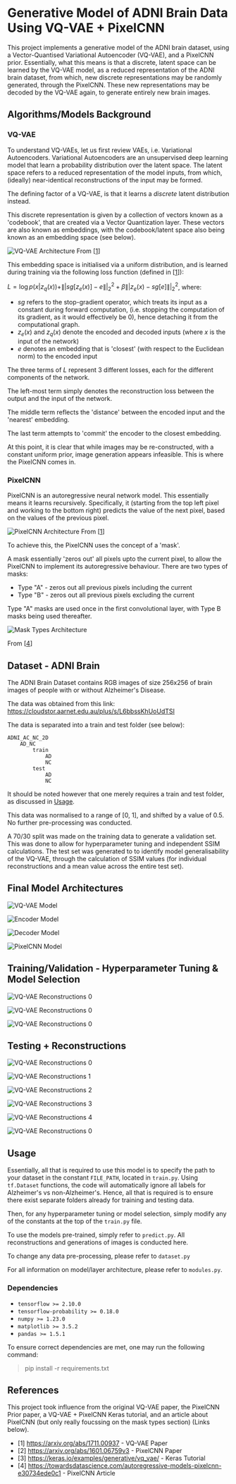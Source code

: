 # Generative Model of ADNI Brain Data Using VQ-VAE + PixelCNN

This project implements a generative model of the ADNI brain dataset, using a Vector-Quantised 
Variational Autoencoder (VQ-VAE), and a PixelCNN prior. Essentially, what this means is that a 
discrete, latent space can be learned by the VQ-VAE model, as a reduced representation of the ADNI 
brain dataset, from which, new discrete representations may be randomly generated, through the 
PixelCNN. These new representations may be decoded by the VQ-VAE again, to generate entirely new 
brain images.

## Algorithms/Models Background

### VQ-VAE

To understand VQ-VAEs, let us first review VAEs, i.e. Variational Autoencoders. Variational 
Autoencoders are an unsupervised deep learning model that learn a probability distribution over the 
latent space. The latent space refers to a reduced representation of the model inputs, from 
which, (ideally) near-identical reconstructions of the input may be formed.

The defining factor of a VQ-VAE, is that it learns a *discrete* latent distribution 
instead.

This discrete representation is given by a collection of vectors known as a 'codebook', that 
are created via a Vector Quantization layer. These vectors are also known as embeddings, with 
the codebook/latent space also being known as an embedding space (see below).

![VQ-VAE Architecture](ReducedResults/VQVAEArchitecture.PNG)
From [[1](#references)]

This embedding space is initialised via a uniform distribution, and is learned during training 
via the following loss function (defined in [[1](#references)]):

$L = \log p(x|z_q(x)) + \||sg[z_e(x)] - e\||_2^2+\beta\||z_e(x)-sg[e]\||_2^2$, where:

- $sg$ refers to the stop-gradient operator, which treats its input as a constant during forward 
  computation, (i.e. stopping the computation of its gradient, as it would effectively be 0), 
  hence detaching it from the computational graph.
- $z_e(x)$ and $z_q(x)$ denote the encoded and decoded inputs (where $x$ is the input of the 
  network)
- $e$ denotes an embedding that is 'closest' (with respect to the Euclidean norm) to the encoded 
  input

The three terms of $L$ represent $3$ different losses, each for the different components of the 
network.

The left-most term simply denotes the reconstruction loss between the output and the input of 
the network.

The middle term reflects the 'distance' between the encoded input and the 'nearest' embedding.

The last term attempts to 'commit' the encoder to the closest embedding.

At this point, it is clear that while images may be re-constructed, with a constant uniform 
prior, image generation appears infeasible. This is where the PixelCNN comes in.

### PixelCNN
PixelCNN is an autoregressive neural network model. This essentially means it learns recursively.
Specifically, it (starting from the top left pixel and working to the bottom right) predicts the 
value of the next pixel, based on the values of the previous pixel.

![PixelCNN Architecture](ReducedResults/PixelCNNArchitecture.PNG)
From [[1](#references)]

To achieve this, the PixelCNN uses the concept of a 'mask'.

A mask essentially 'zeros out' all pixels upto the current pixel, to allow the PixelCNN to 
implement its autoregressive behaviour. There are two types of masks:

- Type "A" - zeros out all previous pixels including the current
- Type "B" - zeros out all previous pixels excluding the current

Type "A" masks are used once in the first convolutional layer, with Type B masks being used 
thereafter.

![Mask Types Architecture](ReducedResults/maskTypes.png)

From [[4](#references)]

## Dataset - ADNI Brain

The ADNI Brain Dataset contains RGB images of size 256x256 of brain images of people with or 
without Alzheimer's Disease.

The data was obtained from this link: https://cloudstor.aarnet.edu.au/plus/s/L6bbssKhUoUdTSI

The data is separated into a train and test folder (see below):

```
ADNI_AC_NC_2D
    AD_NC
        train
            AD
            NC
        test
            AD
            NC
```

It should be noted however that one merely requires a train and test folder, as discussed in
[Usage](#usage).

This data was normalised to a range of [0, 1], and shifted by a value of 0.5. No further 
pre-processing was conducted.

A 70/30 split was made on the training data to generate a validation set. This was done to allow 
for hyperparameter tuning and independent SSIM calculations. The test set was generated to to 
identify model generalisability of the VQ-VAE, through the calculation of SSIM values (for 
individual reconstructions and a mean value across the entire test set).

## Final Model Architectures

![VQ-VAE Model](ReducedResults/vqvaeModel.png)

![Encoder Model](ReducedResults/encoderModel.png)

![Decoder Model](ReducedResults/decoderModel.png)

![PixelCNN Model](ReducedResults/pixelModel.png)

## Training/Validation - Hyperparameter Tuning & Model Selection

![VQ-VAE Reconstructions 0](ReducedResults/vqvae_total_losses.png)

![VQ-VAE Reconstructions 0](ReducedResults/quantisation_losses.png)

![VQ-VAE Reconstructions 0](ReducedResults/reconstruction_losses.png)

## Testing + Reconstructions

![VQ-VAE Reconstructions 0](ReducedResults/vq_vae_reconstructions_0.png)

![VQ-VAE Reconstructions 1](ReducedResults/vq_vae_reconstructions_1.png)

![VQ-VAE Reconstructions 2](ReducedResults/vq_vae_reconstructions_2.png)

![VQ-VAE Reconstructions 3](ReducedResults/vq_vae_reconstructions_3.png)

![VQ-VAE Reconstructions 4](ReducedResults/vq_vae_reconstructions_4.png)

![VQ-VAE Reconstructions 0](ReducedResults/SSIMResults.png)

## Usage

Essentially, all that is required to use this model is to specify the path to your dataset in 
the constant `FILE_PATH`, located in `train.py`. Using `tf.Dataset` functions, the code will 
automatically ignore all labels for Alzheimer's vs non-Alzheimer's. Hence, all that is required 
is to ensure there exist separate folders already for training and testing data.

Then, for any hyperparameter tuning or model selection, simply modify any of the constants at 
the top of the `train.py` file.

To use the models pre-trained, simply refer to `predict.py`. All reconstructions and generations 
of images is conducted here.

To change any data pre-processing, please refer to `dataset.py`

For all information on model/layer architecture, please refer to `modules.py`.

### Dependencies

- `tensorflow >= 2.10.0`
- `tensorflow-probability >= 0.18.0`
- `numpy >= 1.23.0`
- `matplotlib >= 3.5.2`
- `pandas >= 1.5.1`

To ensure correct dependencies are met, one may run the following command:

> pip install -r requirements.txt

## References
This project took influence from the original VQ-VAE paper, the PixelCNN Prior paper, a 
VQ-VAE + PixelCNN Keras tutorial, and an article about PixelCNN (but only really foucssing on 
the mask types section) (Links below).

- [1] https://arxiv.org/abs/1711.00937 - VQ-VAE Paper
- [2] https://arxiv.org/abs/1601.06759v3 - PixelCNN Paper
- [3] https://keras.io/examples/generative/vq_vae/ - Keras Tutorial
- [4] https://towardsdatascience.com/autoregressive-models-pixelcnn-e30734ede0c1 - PixelCNN Article
